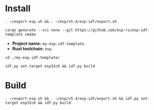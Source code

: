 # Install

```
. ~/export-esp.sh && . ~/esp/v5.4/esp-idf/export.sh
```

```
cargo generate --vcs none --git https://github.com/esp-rs/esp-idf-template cmake
```
- **Project name:** `my-esp-idf-template`.
- **Rust toolchain:** `esp`.

```
cd ./my-esp-idf-template/
```

```
idf.py set-target esp32c6 && idf.py build
```

# Build

```
. ~/export-esp.sh && . ~/esp/v5.4/esp-idf/export.sh && idf.py set-target esp32c6 && idf.py build
```

